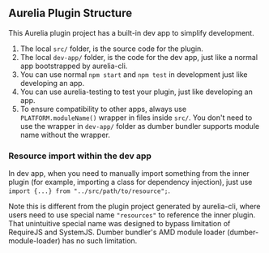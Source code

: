 
## Aurelia Plugin Structure

This Aurelia plugin project has a built-in dev app to simplify development.

1. The local `src/` folder, is the source code for the plugin.
2. The local `dev-app/` folder, is the code for the dev app, just like a normal app bootstrapped by aurelia-cli.
3. You can use normal `npm start` and `npm test` in development just like developing an app.
4. You can use aurelia-testing to test your plugin, just like developing an app.
5. To ensure compatibility to other apps, always use `PLATFORM.moduleName()` wrapper in files inside `src/`. You don't need to use the wrapper in `dev-app/` folder as dumber bundler supports module name without the wrapper.

### Resource import within the dev app

In dev app, when you need to manually import something from the inner plugin (for example, importing a class for dependency injection), just use `import {...} from "../src/path/to/resource";`.

Note this is different from the plugin project generated by aurelia-cli, where users need to use special name `"resources"` to reference the inner plugin. That unintuitive special name was designed to bypass limitation of RequireJS and SystemJS. Dumber bundler's AMD module loader (dumber-module-loader) has no such limitation.
